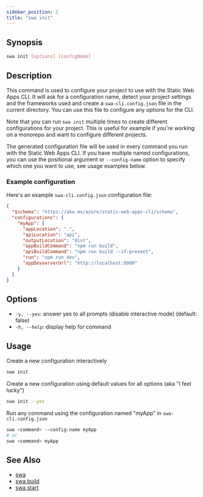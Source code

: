 ```yaml
---
sidebar_position: 2
title: "swa init"
---
```


## Synopsis

```bash
swa init [options] [configName]
```

## Description

This command is used to configure your project to use with the Static Web Apps CLI.
It will ask for a configuration name, detect your project settings and the frameworks used and create a `swa-cli.config.json` file in the current directory.
You can use this file to configure any options for the CLI.

Note that you can run `swa init` multiple times to create different configurations for your project. This is useful for example if you're working on a monorepo and want to configure different projects.

The generated configuration file will be used in every command you run with the Static Web Apps CLI.
If you have multiple named configurations, you can use the positional argument or `--config-name` option to specify which one you want to use, see usage examples below.

### Example configuration

Here's an example `swa-cli.config.json` configuration file:

```json
{
  "$schema": "https://aka.ms/azure/static-web-apps-cli/schema",
  "configurations": {
    "myApp": {
      "appLocation": ".",
      "apiLocation": "api",
      "outputLocation": "dist",
      "appBuildCommand": "npm run build",
      "apiBuildCommand": "npm run build --if-present",
      "run": "npm run dev",
      "appDevserverUrl": "http://localhost:8080"
    }
  }
}
```

## Options

- `-y, --yes`: answer yes to all prompts (disable interactive mode) (default: false)
- `-h, --help`: display help for command

## Usage

Create a new configuration interactively

```bash
swa init
```

Create a new configuration using default values for all options (aka "I feel lucky")

```bash
swa init --yes
```

Run any command using the configuration named "myApp" in `swa-cli.config.json`

```bash
swa <command> --config-name myApp
# or
swa <command> myApp
```

## See Also

- [swa](swa)
- [swa build](swa-build)
- [swa start](swa-start)
